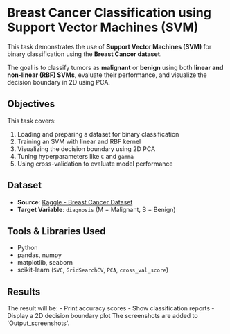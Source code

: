 # Breast Cancer Classification using Support Vector Machines (SVM)

This task demonstrates the use of **Support Vector Machines (SVM)** for binary classification using the **Breast Cancer dataset**.

The goal is to classify tumors as **malignant** or **benign** using both **linear and non-linear (RBF) SVMs**, evaluate their performance, and visualize the decision boundary in 2D using PCA.

## Objectives

This task covers:

1.  Loading and preparing a dataset for binary classification  
2.  Training an SVM with linear and RBF kernel  
3.  Visualizing the decision boundary using 2D PCA  
4.  Tuning hyperparameters like `C` and `gamma`  
5.  Using cross-validation to evaluate model performance

## Dataset

- **Source**: [Kaggle - Breast Cancer Dataset](https://www.kaggle.com/datasets/yasserh/breast-cancer-dataset)
- **Target Variable**: `diagnosis` (M = Malignant, B = Benign)

## Tools & Libraries Used

- Python
- pandas, numpy
- matplotlib, seaborn
- scikit-learn (`SVC`, `GridSearchCV`, `PCA`, `cross_val_score`)


##  Results
The result will be:
    - Print accuracy scores
    - Show classification reports
    - Display a 2D decision boundary plot
The screenshots are added to 'Output_screenshots'.